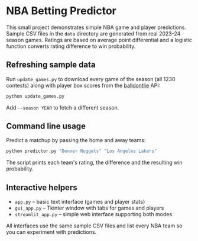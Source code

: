 # NBA Betting Predictor

This small project demonstrates simple NBA game and player predictions. Sample
CSV files in the `data` directory are generated from real 2023-24 season games.
Ratings are based on average point differential and a logistic function
converts rating difference to win probability.

## Refreshing sample data

Run `update_games.py` to download every game of the season (all 1230 contests)
along with player box scores from the
[balldontlie](https://www.balldontlie.io) API:

```bash
python update_games.py
```
Add `--season YEAR` to fetch a different season.

## Command line usage

Predict a matchup by passing the home and away teams:

```bash
python predictor.py "Denver Nuggets" "Los Angeles Lakers"
```

The script prints each team's rating, the difference and the resulting win
probability.

## Interactive helpers

- `app.py` – basic text interface (games and player stats)
- `gui_app.py` – Tkinter window with tabs for games and players
- `streamlit_app.py` – simple web interface supporting both modes

All interfaces use the same sample CSV files and list every NBA team so you can
experiment with predictions.
